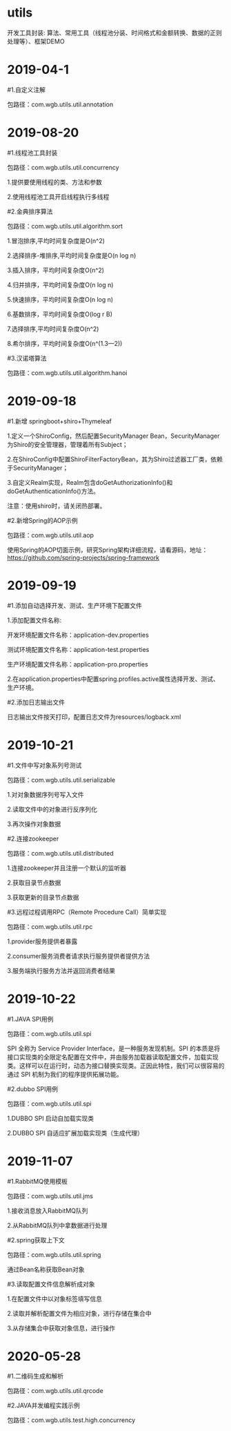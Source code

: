 # utils
开发工具封装:
算法、常用工具（线程池分装、时间格式和金额转换、数据的正则处理等）、框架DEMO

# 2019-04-1
#1.自定义注解

包路径：com.wgb.utils.util.annotation

# 2019-08-20
#1.线程池工具封装

包路径：com.wgb.utils.util.concurrency

1.提供要使用线程的类、方法和参数

2.使用线程池工具开启线程执行多线程

#2.金典排序算法

包路径：com.wgb.utils.util.algorithm.sort

1.冒泡排序,平均时间复杂度是O(n^2)

2.选择排序-堆排序,平均时间复杂度是O(n log n)

3.插入排序，平均时间复杂度O(n^2)

4.归并排序，平均时间复杂度O(n log n)

5.快速排序，平均时间复杂度O(n log n)

6.基数排序，平均时间复杂度O(log r B)

7.选择排序,平均时间复杂度O(n^2)

8.希尔排序，平均时间复杂度O(n^(1.3—2))

#3.汉诺塔算法

包路径：com.wgb.utils.util.algorithm.hanoi

# 2019-09-18  
#1.新增 springboot+shiro+Thymeleaf

1.定义一个ShiroConfig，然后配置SecurityManager Bean，SecurityManager为Shiro的安全管理器，管理着所有Subject；
 
2.在ShiroConfig中配置ShiroFilterFactoryBean，其为Shiro过滤器工厂类，依赖于SecurityManager；
 
3.自定义Realm实现，Realm包含doGetAuthorizationInfo()和doGetAuthenticationInfo()方法。

注意：使用shiro时，请关闭热部署。

#2.新增Spring的AOP示例

包路径：com.wgb.utils.util.aop

使用Spring的AOP切面示例，研究Spring架构详细流程，请看源码，地址：https://github.com/spring-projects/spring-framework

# 2019-09-19  
#1.添加自动选择开发、测试、生产环境下配置文件

1.添加配置文件名称:

开发环境配置文件名称：application-dev.properties

测试环境配置文件名称：application-test.properties

生产环境配置文件名称：application-pro.properties

2.在application.properties中配置spring.profiles.active属性选择开发、测试、生产环境。

#2.添加日志输出文件

日志输出文件按天打印，配置日志文件为resources/logback.xml

# 2019-10-21
#1.文件中写对象系列号测试

包路径：com.wgb.utils.util.serializable

1.对对象数据序列号写入文件

2.读取文件中的对象进行反序列化

3.再次操作对象数据

#2.连接zookeeper

包路径：com.wgb.utils.util.distributed

1.连接zookeeper并且注册一个默认的监听器

2.获取目录节点数据

3.获取更新的目录节点数据

#3.远程过程调用RPC（Remote Procedure Call）简单实现

包路径：com.wgb.utils.util.rpc

1.provider服务提供者暴露

2.consumer服务消费者请求执行服务提供者提供方法

3.服务端执行服务方法并返回消费者结果

# 2019-10-22
#1.JAVA SPI用例

包路径：com.wgb.utils.util.spi

SPI 全称为 Service Provider Interface，是一种服务发现机制。SPI 的本质是将接口实现类的全限定名配置在文件中，并由服务加载器读取配置文件，加载实现类。这样可以在运行时，动态为接口替换实现类。正因此特性，我们可以很容易的通过 SPI 机制为我们的程序提供拓展功能。

#2.dubbo SPI用例

包路径：com.wgb.utils.util.spi

1.DUBBO SPI 启动自加载实现类

2.DUBBO SPI 自适应扩展加载实现类（生成代理）

# 2019-11-07
#1.RabbitMQ使用模板

包路径：com.wgb.utils.util.jms

1.接收消息放入RabbitMQ队列

2.从RabbitMQ队列中拿数据进行处理

#2.spring获取上下文

包路径：com.wgb.utils.util.spring

通过Bean名称获取Bean对象

#3.读取配置文件信息解析成对象

1.在配置文件中以对象标签填写信息

2.读取并解析配置文件为相应对象，进行存储在集合中

3.从存储集合中获取对象信息，进行操作

# 2020-05-28
#1.二维码生成和解析

包路径：com.wgb.utils.util.qrcode

#2.JAVA并发编程实践示例

包路径：com.wgb.utils.test.high.concurrency


